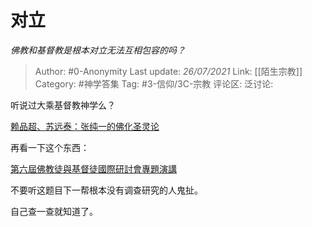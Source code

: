 # 对立
*佛教和基督教是根本对立无法互相包容的吗？*

> Author: #0-Anonymity
> Last update: *26/07/2021*
> Link: [[陌生宗教]]
> Category: #神学答集
> Tag: #3-信仰/3C-宗教
> 评论区:
> 泛讨论:

听说过大乘基督教神学么？

[赖品超、苏远泰：张纯一的佛化圣灵论](https://link.zhihu.com/?target=http%3A//i.bokee.com/v1.php/blog/view/uname/rjjdt/bid/6903988)

再看一下这个东西：

[第六屆佛教徒與基督徒國際研討會專題演講](https://link.zhihu.com/?target=https%3A//www.catholic.org.tw/vatican/1PopeMeessage/6cirpcu/20171117/Ayuso%2520Keynote%2520Address.pdf)

不要听这题目下一帮根本没有调查研究的人鬼扯。

自己查一查就知道了。
